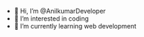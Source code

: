 - 👋 Hi, I’m @AnilkumarDeveloper
- 👀 I’m interested in coding
- 🌱 I’m currently learning web development


<!---
AnilkumarDeveloper/AnilkumarDeveloper is a ✨ special ✨ repository because its `README.md` (this file) appears on your GitHub profile.
You can click the Preview link to take a look at your changes.
--->
